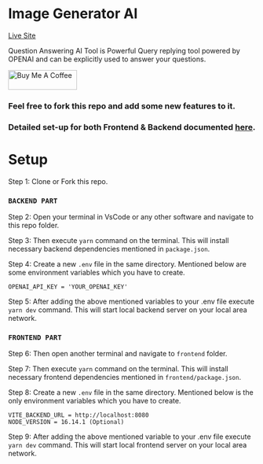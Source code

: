 # Image Generator AI

<a href="https://question-answer.pages.dev/" target="_blank" style="background: #fff !important; height: 40px !important;width: 140px !important;">Live Site</a>

Question Answering AI Tool is Powerful Query replying tool powered by OPENAI and can be explicitly used to answer your questions.

<a href="https://www.buymeacoffee.com/lalshubham" target="_blank"><img src="https://cdn.buymeacoffee.com/buttons/v2/default-yellow.png" alt="Buy Me A Coffee" style="height: 40px !important;width: 140px !important;" ></a>

### Feel free to fork this repo and add some new features to it.

### Detailed set-up for both Frontend & Backend documented [here](https://github.com/CERTIFIED2003/question-answering-ai/issues/1).
# Setup

Step 1: Clone or Fork this repo.

### `BACKEND PART`

Step 2: Open your terminal in VsCode or any other software and navigate to this repo folder.

Step 3: Then execute `yarn` command on the terminal. This will install necessary backend dependencies mentioned in `package.json`.

Step 4: Create a new `.env` file in the same directory. Mentioned below are some environment variables which you have to create.

```
OPENAI_API_KEY = 'YOUR_OPENAI_KEY'
```

Step 5: After adding the above mentioned variables to your .env file execute `yarn dev` command. This will start local backend server on your local area network.

### `FRONTEND PART`

Step 6: Then open another terminal and navigate to `frontend` folder.

Step 7: Then execute `yarn` command on the terminal. This will install necessary frontend dependencies mentioned in `frontend/package.json`.

Step 8: Create a new `.env` file in the same directory. Mentioned below is the only environment variables which you have to create.

```
VITE_BACKEND_URL = http://localhost:8080
NODE_VERSION = 16.14.1 (Optional)
```

Step 9: After adding the above mentioned variable to your .env file execute `yarn dev` command. This will start local frontend server on your local area network.
